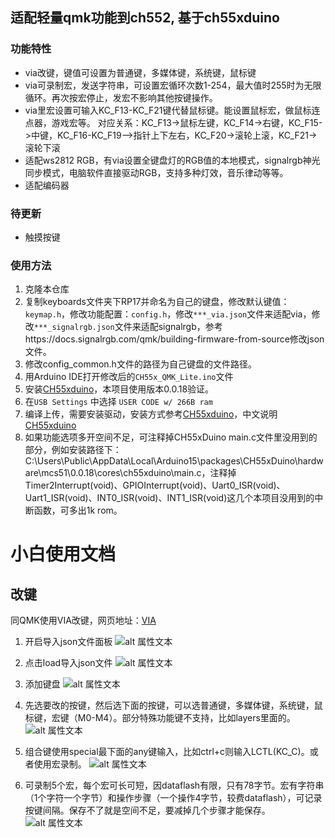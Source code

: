 ## 适配轻量qmk功能到ch552, 基于ch55xduino

### 功能特性

* via改键，键值可设置为普通键，多媒体键，系统键，鼠标键
* via可录制宏，发送字符串，可设置宏循环次数1-254，最大值时255时为无限循环。再次按宏停止，发宏不影响其他按键操作。
* via里宏设置可输入KC_F13-KC_F21键代替鼠标键。能设置鼠标宏，做鼠标连点器，游戏宏等。
  对应关系：KC_F13->鼠标左键，KC_F14->右键，KC_F15->中键，KC_F16-KC_F19—>指针上下左右，KC_F20->滚轮上滚，KC_F21->滚轮下滚
* 适配ws2812 RGB，有via设置全键盘灯的RGB值的本地模式，signalrgb神光同步模式，电脑软件直接驱动RGB，支持多种灯效，音乐律动等等。
* 适配编码器

### 待更新

* 触摸按键

### 使用方法

1. 克隆本仓库
2. 复制keyboards文件夹下RP17并命名为自己的键盘，修改默认键值：`keymap.h`，修改功能配置：`config.h`，修改`***_via.json`文件来适配via，修改`***_signalrgb.json`文件来适配signalrgb，参考https://docs.signalrgb.com/qmk/building-firmware-from-source修改json文件。
3. 修改config_common.h文件的路径为自己键盘的文件路径。
4. 用Arduino IDE打开修改后的`CH55x_QMK_Lite.ino`文件
5. 安装[CH55xduino](https://github.com/DeqingSun/ch55xduino)，本项目使用版本0.0.18验证。
6. 在`USB Settings` 中选择 `USER CODE w/ 266B ram`
7. 编译上传，需要安装驱动，安装方式参考[CH55xduino](https://github.com/DeqingSun/ch55xduino)，中文说明[CH55xduino](https://github.com/lbtrobit/ch55xduino)
8. 如果功能选项多开空间不足，可注释掉CH55xDuino main.c文件里没用到的部分，例如安装路径下：C:\Users\Public\AppData\Local\Arduino15\packages\CH55xDuino\hardware\mcs51\0.0.18\cores\ch55xduino\main.c，注释掉Timer2Interrupt(void)、GPIOInterrupt(void)、Uart0_ISR(void)、Uart1_ISR(void)、INT0_ISR(void)、INT1_ISR(void)这几个本项目没用到的中断函数，可多出1k rom。


# 小白使用文档

## 改键

同QMK使用VIA改键，网页地址：[VIA](https://usevia.app/)

1. 开启导入json文件面板
  ![alt 属性文本](image/改键1.png)

2. 点击load导入json文件
  ![alt 属性文本](image/改键2.png)

3. 添加键盘
   ![alt 属性文本](image/改键3.png)

4. 先选要改的按键，然后选下面的按键，可以选普通键，多媒体键，系统键，鼠标键，宏键（M0-M4）。部分特殊功能键不支持，比如layers里面的。
   ![alt 属性文本](image/改键4.png)

5. 组合键使用special最下面的any键输入，比如ctrl+c则输入LCTL(KC_C)。或者使用宏录制。
   ![alt 属性文本](image/qmkmod键.png)
   
6. 可录制5个宏，每个宏可长可短，因dataflash有限，只有78字节。宏有字符串（1个字符一个字节）和操作步骤（一个操作4字节，较费dataflash），可记录按键间隔。保存不了就是空间不足，要减掉几个步骤才能保存。
   ![alt 属性文本](image/宏.png)
   